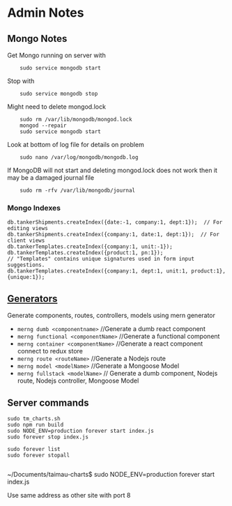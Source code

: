 # Admin Notes

## Mongo Notes

Get Mongo running on server with
```
    sudo service mongodb start
```
Stop with
```
    sudo service mongodb stop
```

Might need to delete mongod.lock
```
    sudo rm /var/lib/mongodb/mongod.lock
    mongod --repair
    sudo service mongodb start
```

Look at bottom of log file for details on problem
```
    sudo nano /var/log/mongodb/mongodb.log
```

If MongoDB will not start and deleting mongod.lock does not work then it may be a damaged journal file

```
    sudo rm -rfv /var/lib/mongodb/journal
```



### Mongo Indexes

```
db.tankerShipments.createIndex({date:-1, company:1, dept:1});  // For editing views
db.tankerShipments.createIndex({company:1, date:1, dept:1});  // For client views
db.tankerTemplates.createIndex({company:1, unit:-1});
db.tankerTemplates.createIndex({product:1, pn:1});
// "Templates" contains unique signatures used in form input suggestions.
db.tankerTemplates.createIndex({company:1, dept:1, unit:1, product:1}, {unique:1});
```

## [Generators](https://www.npmjs.com/package/mern-cli)
Generate components, routes, controllers, models using mern generator

- `merng dumb <componentname>` //Generate a dumb react component
- `merng functional <componentName>` //Generate a functional component
- `merng container <componentName>` //Generate a react component connect to redux store
- `merng route <routeName>`	//Generate a Nodejs route
- `merng model <modelName>`	//Generate a Mongoose Model
- `merng fullstack <modelName>`	// Generate a dumb component, Nodejs route, Nodejs controller, Mongoose Model


## Server commands
```
sudo tm_charts.sh
sudo npm run build
sudo NODE_ENV=production forever start index.js
sudo forever stop index.js

sudo forever list
sudo forever stopall


```

~/Documents/taimau-charts$ sudo NODE_ENV=production forever start index.js

Use same address as other site with port 8
